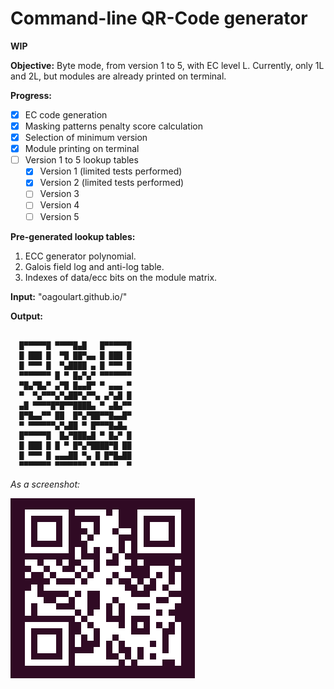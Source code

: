 # Command-line QR-Code generator

**WIP**

**Objective:** Byte mode, from version 1 to 5, with EC level L. Currently, only 1L and 2L, but modules are already printed on terminal.

**Progress:**
- [x] EC code generation
- [x] Masking patterns penalty score calculation
- [x] Selection of minimum version
- [x] Module printing on terminal
- [ ] Version 1 to 5 lookup tables
    - [x] Version 1 (limited tests performed)
    - [x] Version 2 (limited tests performed)
    - [ ] Version 3
    - [ ] Version 4
    - [ ] Version 5

**Pre-generated lookup tables:**
1. ECC generator polynomial.
1. Galois field log and anti-log table.
1. Indexes of data/ecc bits on the module matrix.

**Input:** "oagoulart.github.io/"

**Output:**
```

  █▀▀▀▀▀█ ▀▀▀▀█▄█   █▀▀▀▀▀█
  █ ███ █  ▀█ ██▀▄▄ █ ███ █
  █ ▀▀▀ █  ▀▄████ ▄ █ ▀▀▀ █
  ▀▀▀▀▀▀▀ █ ▀ █▄▀▄▀ ▀▀▀▀▀▀▀
  ▀█▄▀█▄▀ ▄▀█ █▄▄█▀ ▀ ▄▄▄ ▀
  ▀  ▀▄▀▀▀▄▀▄██▀▄▀▀▄ ▄▀▄█ █
  ▄█ ▀▀▀▀█▀█▀▀████▄ ▀ ▄█▄▀▀
  █▀█▄▄▀▀ ██  █▀▄▀██▀▀█▄▄█▀
  ▀ ▀▀▀▀▀▀▄▀▄██ ▀ █▀▀▀█▄█▄ 
  █▀▀▀▀▀█  █▄▀███▄█ ▀ █▄▀ █
  █ ███ █ █ ▀ █▀▄▀████▀█ ██
  █ ▀▀▀ █ ▄▄▄██ ▀▄ █ █▀█▄██
  ▀▀▀▀▀▀▀ ▀▀▀▀▀▀▀ ▀ ▀▀▀▀  ▀

```

_As a screenshot:_

![qrcode](./assets/screenshot.png)
